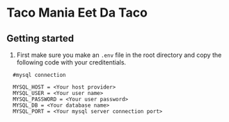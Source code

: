 # Taco Mania Eet Da Taco

## Getting started

  1. First make sure you make an `.env` file in the root directory and copy the following code with your creditentials.

  ```
    #mysql connection
    
    MYSQL_HOST = <Your host provider>
    MYSQL_USER = <Your user name>
    MYSQL_PASSWORD = <Your user password>
    MYSQL_DB = <Your database name>
    MYSQL_PORT = <Your mysql server connection port>

 ```